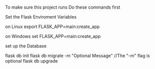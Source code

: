 To make sure this project runs Do these commands first

Set the Flask Enviroment Variables

on Linux
export FLASK_APP=main:create_app

on Windows
set FLASK_APP=main:create_app

set up the Database

flask db init
flask db migrate -m "Optional Message" //The "-m" flag is optional
flask db upgrade